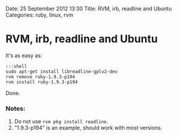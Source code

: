 Date: 25 September 2012 13:30
Title: RVM, irb, readline and Ubuntu
Categories: ruby, linux, rvm 

# RVM, irb, readline and Ubuntu

It's as easy as:

    :::shell
    sudo apt-get install libreadline-gplv2-dev
    rvm remove ruby-1.9.3-p194
    rvm install ruby-1.9.3-p194

Done.

### Notes: 

1. Do not use `rvm pkg install readline`.
2. "1.9.3-p194" is an example, should work with most versions.




